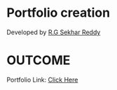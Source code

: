 # Portfolio creation

Developed by [R.G Sekhar Reddy](https://www.instagram.com/7cyberdevil?igsh=dnQ5a3h3enE0MDY0)
# OUTCOME
Portfolio Link: [Click Here](https://sekharreddy.vercel.app/)
